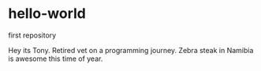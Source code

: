 # hello-world

first repository

Hey its Tony. Retired vet on a programming journey.
Zebra steak in Namibia is awesome this time of year.
